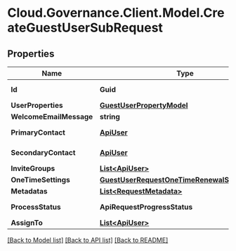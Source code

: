 # Cloud.Governance.Client.Model.CreateGuestUserSubRequest
## Properties

Name | Type | Description | Notes
------------ | ------------- | ------------- | -------------
**Id** | **Guid** |  | [optional] [readonly] 
**UserProperties** | [**GuestUserPropertyModel**](GuestUserPropertyModel.md) |  | [optional] 
**WelcomeEmailMessage** | **string** |  | [optional] 
**PrimaryContact** | [**ApiUser**](ApiUser.md) | ApiUser model | [optional] 
**SecondaryContact** | [**ApiUser**](ApiUser.md) | ApiUser model | [optional] 
**InviteGroups** | [**List&lt;ApiUser&gt;**](ApiUser.md) |  | [optional] 
**OneTimeSettings** | [**GuestUserRequestOneTimeRenewalSettingModel**](GuestUserRequestOneTimeRenewalSettingModel.md) |  | [optional] 
**Metadatas** | [**List&lt;RequestMetadata&gt;**](RequestMetadata.md) |  | [optional] 
**ProcessStatus** | **ApiRequestProgressStatus** |  | [optional] [readonly] 
**AssignTo** | [**List&lt;ApiUser&gt;**](ApiUser.md) |  | [optional] 

[[Back to Model list]](../README.md#documentation-for-models) [[Back to API list]](../README.md#documentation-for-api-endpoints) [[Back to README]](../README.md)

